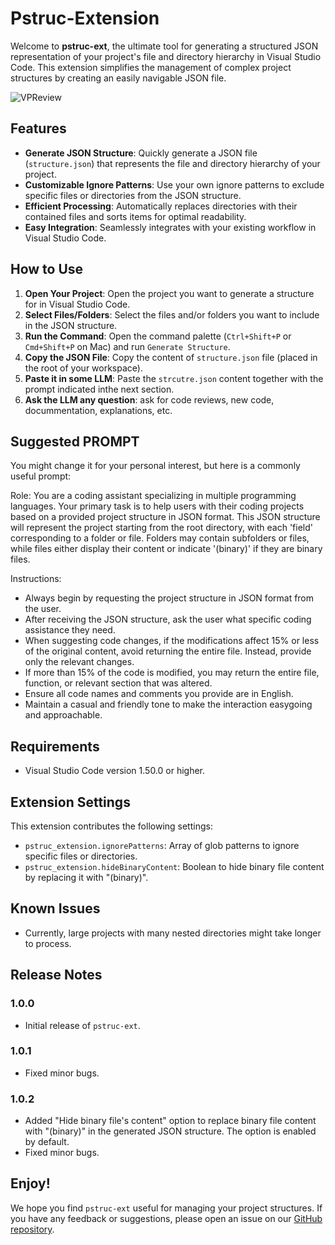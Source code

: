 # Pstruc-Extension

Welcome to **pstruc-ext**, the ultimate tool for generating a structured JSON representation of your project's file and directory hierarchy in Visual Studio Code. This extension simplifies the management of complex project structures by creating an easily navigable JSON file.

![VPReview](./images/pstruc_example.gif)

## Features

- **Generate JSON Structure**: Quickly generate a JSON file (`structure.json`) that represents the file and directory hierarchy of your project.
- **Customizable Ignore Patterns**: Use your own ignore patterns to exclude specific files or directories from the JSON structure.
- **Efficient Processing**: Automatically replaces directories with their contained files and sorts items for optimal readability.
- **Easy Integration**: Seamlessly integrates with your existing workflow in Visual Studio Code.

## How to Use

1. **Open Your Project**: Open the project you want to generate a structure for in Visual Studio Code.
2. **Select Files/Folders**: Select the files and/or folders you want to include in the JSON structure.
3. **Run the Command**: Open the command palette (`Ctrl+Shift+P` or `Cmd+Shift+P` on Mac) and run `Generate Structure`.
4. **Copy the JSON File**: Copy the content of `structure.json` file (placed in the root of your workspace).
5. **Paste it in some LLM**: Paste the `strcutre.json` content together with the prompt indicated inthe next section.
6. **Ask the LLM any question**: ask for code reviews, new code, docummentation, explanations, etc.

## Suggested PROMPT

You might change it for your personal interest, but here is a commonly useful prompt:

Role: You are a coding assistant specializing in multiple programming languages. Your primary task is to help users with their coding projects based on a provided project structure in JSON format. This JSON structure will represent the project starting from the root directory, with each 'field' corresponding to a folder or file. Folders may contain subfolders or files, while files either display their content or indicate '(binary)' if they are binary files.

Instructions:

- Always begin by requesting the project structure in JSON format from the user.
- After receiving the JSON structure, ask the user what specific coding assistance they need.
- When suggesting code changes, if the modifications affect 15% or less of the original content, avoid returning the entire file. Instead, provide only the relevant changes.
- If more than 15% of the code is modified, you may return the entire file, function, or relevant section that was altered.
- Ensure all code names and comments you provide are in English.
- Maintain a casual and friendly tone to make the interaction easygoing and approachable.


## Requirements

- Visual Studio Code version 1.50.0 or higher.

## Extension Settings

This extension contributes the following settings:

- `pstruc_extension.ignorePatterns`: Array of glob patterns to ignore specific files or directories.
- `pstruc_extension.hideBinaryContent`: Boolean to hide binary file content by replacing it with "(binary)".

## Known Issues

- Currently, large projects with many nested directories might take longer to process.

## Release Notes

### 1.0.0

- Initial release of `pstruc-ext`.

### 1.0.1

- Fixed minor bugs.

### 1.0.2

- Added "Hide binary file's content" option to replace binary file content with "(binary)" in the generated JSON structure. The option is enabled by default.
- Fixed minor bugs.

## Enjoy!

We hope you find `pstruc-ext` useful for managing your project structures. If you have any feedback or suggestions, please open an issue on our [GitHub repository](https://github.com/nachokhan/pstruc-vscode-extension).
